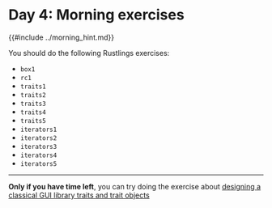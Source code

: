 # Day 4: Morning exercises

{{#include ../morning_hint.md}}

You should do the following Rustlings exercises:

- `box1`
- `rc1`
- `traits1`
- `traits2`
- `traits3`
- `traits4`
- `traits5`
- `iterators1`
- `iterators2`
- `iterators3`
- `iterators4`
- `iterators5`

---

**Only if you have time left**, you can try doing the exercise about [designing a classical GUI library traits and trait objects](simple-gui.md)

